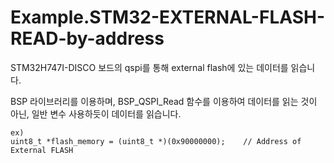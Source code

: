 # Example.STM32-EXTERNAL-FLASH-READ-by-address
STM32H747I-DISCO 보드의 qspi를 통해 external flash에 있는 데이터를 읽습니다. 

BSP 라이브러리를 이용하며, BSP_QSPI_Read 함수를 이용하여 데이터를 읽는 것이 아닌, 일반 변수 사용하듯이 데이터를 읽습니다.
```
ex)
uint8_t *flash_memory = (uint8_t *)(0x90000000);	// Address of External FLASH
```

